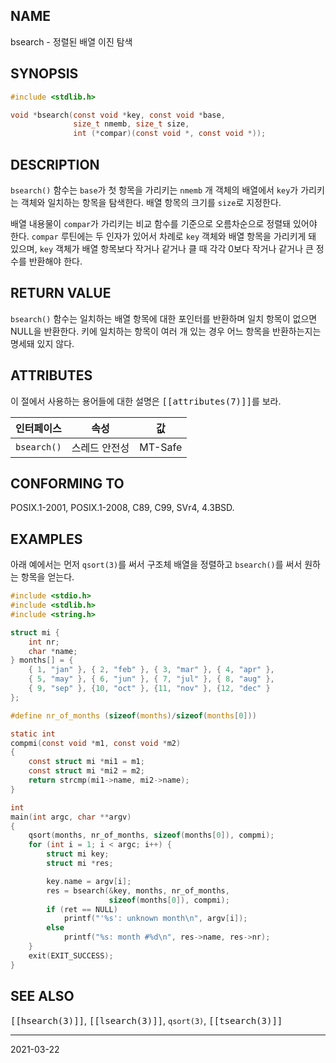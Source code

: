 ## NAME

bsearch - 정렬된 배열 이진 탐색

## SYNOPSIS

```c
#include <stdlib.h>

void *bsearch(const void *key, const void *base,
              size_t nmemb, size_t size,
              int (*compar)(const void *, const void *));
```

## DESCRIPTION

`bsearch()` 함수는 `base`가 첫 항목을 가리키는 `nmemb` 개 객체의 배열에서 `key`가 가리키는 객체와 일치하는 항목을 탐색한다. 배열 항목의 크기를 `size`로 지정한다.

배열 내용물이 `compar`가 가리키는 비교 함수를 기준으로 오름차순으로 정렬돼 있어야 한다. `compar` 루틴에는 두 인자가 있어서 차례로 `key` 객체와 배열 항목을 가리키게 돼 있으며, `key` 객체가 배열 항목보다 작거나 같거나 클 때 각각 0보다 작거나 같거나 큰 정수를 반환해야 한다.

## RETURN VALUE

`bsearch()` 함수는 일치하는 배열 항목에 대한 포인터를 반환하며 일치 항목이 없으면 NULL을 반환한다. 키에 일치하는 항목이 여러 개 있는 경우 어느 항목을 반환하는지는 명세돼 있지 않다.

## ATTRIBUTES

이 절에서 사용하는 용어들에 대한 설명은 <tt>[[attributes(7)]]</tt>를 보라.

| 인터페이스 | 속성 | 값 |
| --- | --- | --- |
| `bsearch()` | 스레드 안전성 | MT-Safe |

## CONFORMING TO

POSIX.1-2001, POSIX.1-2008, C89, C99, SVr4, 4.3BSD.

## EXAMPLES

아래 예에서는 먼저 `qsort(3)`를 써서 구조체 배열을 정렬하고 `bsearch()`를 써서 원하는 항목을 얻는다.

```c
#include <stdio.h>
#include <stdlib.h>
#include <string.h>

struct mi {
    int nr;
    char *name;
} months[] = {
    { 1, "jan" }, { 2, "feb" }, { 3, "mar" }, { 4, "apr" },
    { 5, "may" }, { 6, "jun" }, { 7, "jul" }, { 8, "aug" },
    { 9, "sep" }, {10, "oct" }, {11, "nov" }, {12, "dec" }
};

#define nr_of_months (sizeof(months)/sizeof(months[0]))

static int
compmi(const void *m1, const void *m2)
{
    const struct mi *mi1 = m1;
    const struct mi *mi2 = m2;
    return strcmp(mi1->name, mi2->name);
}

int
main(int argc, char **argv)
{
    qsort(months, nr_of_months, sizeof(months[0]), compmi);
    for (int i = 1; i < argc; i++) {
        struct mi key;
        struct mi *res;

        key.name = argv[i];
        res = bsearch(&key, months, nr_of_months,
                      sizeof(months[0]), compmi);
        if (ret == NULL)
            printf("'%s': unknown month\n", argv[i]);
        else
            printf("%s: month #%d\n", res->name, res->nr);
    }
    exit(EXIT_SUCCESS);
}
```

## SEE ALSO

<tt>[[hsearch(3)]]</tt>, <tt>[[lsearch(3)]]</tt>, `qsort(3)`, <tt>[[tsearch(3)]]</tt>

----

2021-03-22
